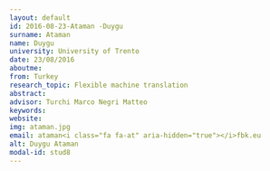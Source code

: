 ```yaml
---
layout: default 
id: 2016-08-23-Ataman -Duygu
surname: Ataman 
name: Duygu
university: University of Trento
date: 23/08/2016
aboutme: 
from: Turkey
research_topic: Flexible machine translation
abstract: 
advisor: Turchi Marco Negri Matteo
keywords: 
website: 
img: ataman.jpg
email: ataman<i class="fa fa-at" aria-hidden="true"></i>fbk.eu
alt: Duygu Ataman 
modal-id: stud8
---
```

